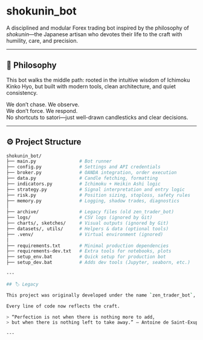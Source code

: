 # shokunin_bot

A disciplined and modular Forex trading bot inspired by the philosophy of *shokunin*—the Japanese artisan who devotes their life to the craft with humility, care, and precision.

---

## 🌿 Philosophy

This bot walks the middle path: rooted in the intuitive wisdom of Ichimoku Kinko Hyo, but built with modern tools, clean architecture, and quiet consistency.

We don’t chase. We observe.  
We don’t force. We respond.  
No shortcuts to satori—just well-drawn candlesticks and clear decisions.

---

## ⚙️ Project Structure

```bash
shokunin_bot/
├── main.py                # Bot runner
├── config.py              # Settings and API credentials
├── broker.py              # OANDA integration, order execution
├── data.py                # Candle fetching, formatting
├── indicators.py          # Ichimoku + Heikin Ashi logic
├── strategy.py            # Signal interpretation and entry logic
├── risk.py                # Position sizing, stoploss, safety rules
├── memory.py              # Logging, shadow trades, diagnostics
│
├── archive/               # Legacy files (old zen_trader_bot)
├── logs/                  # CSV logs (ignored by Git)
├── charts/, sketches/     # Visual outputs (ignored by Git)
├── datasets/, utils/      # Helpers & data (optional tools)
├── .venv/                 # Virtual environment (ignored)
│
├── requirements.txt       # Minimal production dependencies
├── requirements-dev.txt   # Extra tools for notebooks, plots
├── setup_env.bat          # Quick setup for production bot
├── setup_dev.bat          # Adds dev tools (Jupyter, seaborn, etc.)

---

## 🏷️ Legacy

This project was originally developed under the name `zen_trader_bot`, a freeform exploration into intuition-led trading with poetic ambition. That spirit lives on—but `shokunin_bot` represents a refined evolution: clean, disciplined, and purpose-built.

Every line of code now reflects the craft.

> “Perfection is not when there is nothing more to add,  
> but when there is nothing left to take away.” — Antoine de Saint-Exupéry

---
